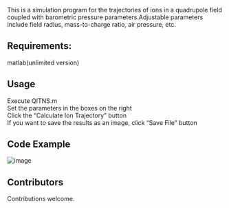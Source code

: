 This is a simulation program for the trajectories of ions in a quadrupole field coupled with barometric pressure parameters.Adjustable parameters include field radius, mass-to-charge ratio, air pressure, etc.
## Requirements:
matlab(unlimited version)
## Usage
Execute QITNS.m      
Set the parameters in the boxes on the right   
Click the “Calculate Ion Trajectory” button   
If you want to save the results as an image, click “Save File” button
## Code Example
![image](https://github.com/Nectar2/QITNS/assets/157119290/cb56ad5c-2560-41e0-8241-5a6a2fae5b2c)
## Contributors
Contributions welcome.
